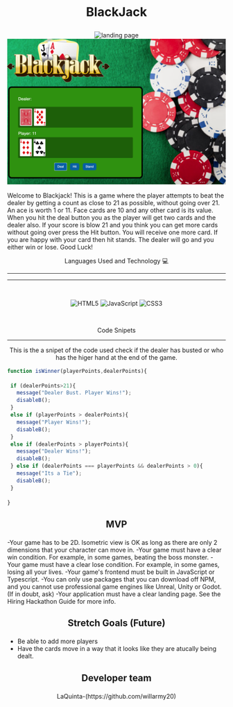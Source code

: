 # <p align="center"> BlackJack</p>

<p align ="center" >
<img width="750" alt="landing page" src="/images/landingPage.png">
<img width="750" alt="game play" src="/images/blackjack.png">
</p>

Welcome to Blackjack!  This is a game where the player attempts to beat the dealer by getting a count as close to 21 as possible, without going over 21. An ace is worth 1 or 11. Face cards are 10 and any other card is its value. When you hit the deal button you as the player will get two cards and the dealer also. If your score is blow 21 and you think you can get more cards without going over press the Hit button. You will receive one more card. If you are happy with your card then hit stands. The dealer will go and you either win or lose. Good Luck!


<p align="center"> Languages Used and Technology 💻</p><hr>

<hr>
<br>
 <p align="center"> 
<img alt="HTML5" src="https://img.shields.io/badge/html5%20-%23E34F26.svg?&style=for-the-badge&logo=html5&logoColor=white"/>
<img alt="JavaScript" src="https://img.shields.io/badge/javascript%20-%23323330.svg?&style=for-the-badge&logo=javascript&logoColor=%23F7DF1E"/>
<img alt="CSS3" src="https://img.shields.io/badge/css3%20-%231572B6.svg?&style=for-the-badge&logo=css3&logoColor=white"/>
</p>
<br>

 <p align="center">Code Snipets</p><hr>

 <p align="center">This is the a snipet of the code used check if the dealer has busted or who has the higer hand at the end of the game.

 ```jsx
function isWinner(playerPoints,dealerPoints){
  
  if (dealerPoints>21){
    message("Dealer Bust. Player Wins!");
    disableB();
  }
  else if (playerPoints > dealerPoints){
    message("Player Wins!");
    disableB();
  }
  else if (dealerPoints > playerPoints){
    message("Dealer Wins!");
    disableB();
  } else if (dealerPoints === playerPoints && dealerPoints > 0){ 
    message("Its a Tie");
    disableB();
  }

}

 ```

## <p align="center"> MVP</p>
<p aling="center">
-Your game has to be 2D. Isometric view is OK as long as there are only 2 dimensions that your character can move in.
-Your game must have a clear win condition. For example, in some games, beating the boss monster.
-Your game must have a clear lose condition. For example, in some games, losing all your lives.
-Your game's frontend must be built in JavaScript or Typescript.
-You can only use packages that you can download off NPM, and you cannot use professional game engines like Unreal, Unity or Godot. (If in doubt, ask)
-Your application must have a clear landing page. See the Hiring Hackathon Guide for more info.
</p>

## <p align="center"> Stretch Goals (Future)</p>
- Be able to add more players
- Have the cards move in a way that it looks like they are atucally being dealt.

## <p align="center"> Developer team</p>


<p align="center">LaQuinta-(https://github.com/willarmy20)</p>



